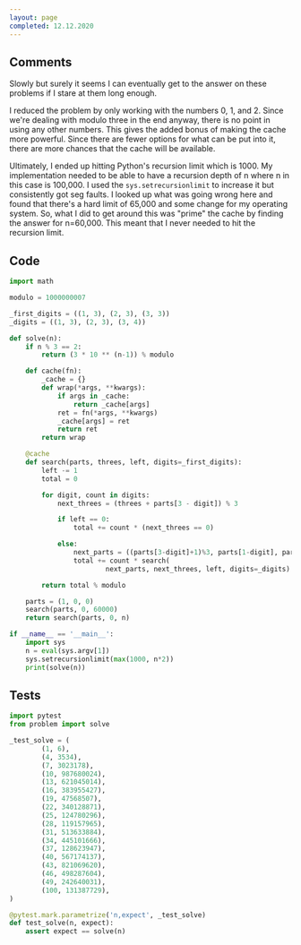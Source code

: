 ```yaml
---
layout: page
completed: 12.12.2020
---
```


## Comments

Slowly but surely it seems I can eventually get to the answer on these problems
if I stare at them long enough.

I reduced the problem by only working with the numbers 0, 1, and 2.  Since
we're dealing with modulo three in the end anyway, there is no point in using
any other numbers.  This gives the added bonus of making the cache more
powerful.  Since there are fewer options for what can be put into it, there are
more chances that the cache will be available.

Ultimately, I ended up hitting Python's recursion limit which is 1000.  My
implementation needed to be able to have a recursion depth of n where n in this
case is 100,000.  I used the `sys.setrecursionlimit` to increase it but
consistently got seg faults.  I looked up what was going wrong here and found
that there's a hard limit of 65,000 and some change for my operating system.
So, what I did to get around this was "prime" the cache by finding the answer
for n=60,000.  This meant that I never needed to hit the recursion limit.

## Code

```python
import math

modulo = 1000000007

_first_digits = ((1, 3), (2, 3), (3, 3))
_digits = ((1, 3), (2, 3), (3, 4))

def solve(n):
    if n % 3 == 2:
        return (3 * 10 ** (n-1)) % modulo

    def cache(fn):
        _cache = {}
        def wrap(*args, **kwargs):
            if args in _cache:
                return _cache[args]
            ret = fn(*args, **kwargs)
            _cache[args] = ret
            return ret
        return wrap

    @cache
    def search(parts, threes, left, digits=_first_digits):
        left -= 1
        total = 0

        for digit, count in digits:
            next_threes = (threes + parts[3 - digit]) % 3

            if left == 0:
                total += count * (next_threes == 0)

            else:
                next_parts = ((parts[3-digit]+1)%3, parts[1-digit], parts[2-digit])
                total += count * search(
                        next_parts, next_threes, left, digits=_digits)

        return total % modulo

    parts = (1, 0, 0)
    search(parts, 0, 60000)
    return search(parts, 0, n)

if __name__ == '__main__':
    import sys
    n = eval(sys.argv[1])
    sys.setrecursionlimit(max(1000, n*2))
    print(solve(n))
```

## Tests

```python
import pytest
from problem import solve

_test_solve = (
        (1, 6),
        (4, 3534),
        (7, 3023178),
        (10, 987680024),
        (13, 621045014),
        (16, 383955427),
        (19, 47568507),
        (22, 340128871),
        (25, 124780296),
        (28, 119157965),
        (31, 513633884),
        (34, 445101666),
        (37, 128623947),
        (40, 567174137),
        (43, 821069620),
        (46, 498287604),
        (49, 242640031),
        (100, 131387729),
)

@pytest.mark.parametrize('n,expect', _test_solve)
def test_solve(n, expect):
    assert expect == solve(n)
```
